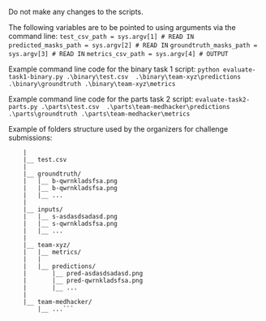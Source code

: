 Do not make any changes to the scripts.

The following variables are to be pointed to using arguments via the command line:
`test_csv_path = sys.argv[1] # READ IN`
`predicted_masks_path = sys.argv[2] # READ IN`
`groundtruth_masks_path = sys.argv[3] # READ IN`
`metrics_csv_path = sys.argv[4] # OUTPUT`

Example command line code for the binary task 1 script:
`python evaluate-task1-binary.py .\binary\test.csv  .\binary\team-xyz\predictions .\binary\groundtruth .\binary\team-xyz\metrics`

Example command line code for the parts task 2 script:
`evaluate-task2-parts.py .\parts\test.csv  .\parts\team-medhacker\predictions .\parts\groundtruth .\parts\team-medhacker\metrics`

Example of folders structure used by the organizers for challenge submissions:

```|__ binary/
    |
    |__ test.csv
    |
    |__ groundtruth/
    |   |__ b-qwrnkladsfsa.png
    |   |__ b-qwrnkladsfsa.png
    |   |__ ...
    |
    |__ inputs/
    |   |__ s-asdasdsadasd.png
    |   |__ s-qwrnkladsfsa.png
    |   |__ ...
    |
    |__ team-xyz/
    |   |__ metrics/
    |   |   
    |   |__ predictions/
    |       |__ pred-asdasdsadasd.png
    |       |__ pred-qwrnkladsfsa.png
    |       |__ ...
    |
    |__ team-medhacker/
        |__ ...```